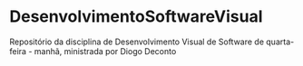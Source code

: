 # DesenvolvimentoSoftwareVisual
Repositório da disciplina de Desenvolvimento Visual de Software de quarta-feira - manhã, ministrada por Diogo Deconto

